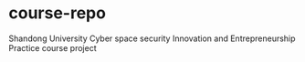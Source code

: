 # course-repo
Shandong University Cyber space security Innovation and Entrepreneurship Practice course project
